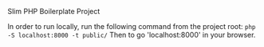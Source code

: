 Slim PHP Boilerplate Project

In order to run locally, run the following command from the project root:
`php -S localhost:8000 -t public/`
Then to go 'localhost:8000' in your browser.